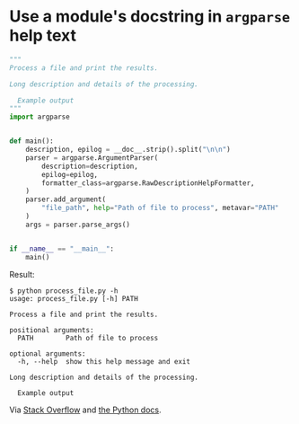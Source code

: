 # Use a module's docstring in `argparse` help text

```python
"""
Process a file and print the results.

Long description and details of the processing.

  Example output
"""
import argparse


def main():
    description, epilog = __doc__.strip().split("\n\n")
    parser = argparse.ArgumentParser(
        description=description,
        epilog=epilog,
        formatter_class=argparse.RawDescriptionHelpFormatter,
    )
    parser.add_argument(
        "file_path", help="Path of file to process", metavar="PATH"
    )
    args = parser.parse_args()


if __name__ == "__main__":
    main()
```

Result:

```
$ python process_file.py -h
usage: process_file.py [-h] PATH

Process a file and print the results.

positional arguments:
  PATH        Path of file to process

optional arguments:
  -h, --help  show this help message and exit

Long description and details of the processing.

  Example output
```

Via [Stack Overflow](https://stackoverflow.com/a/18107559/3188289) and [the Python docs](https://docs.python.org/3/library/argparse.html#formatter-class).
